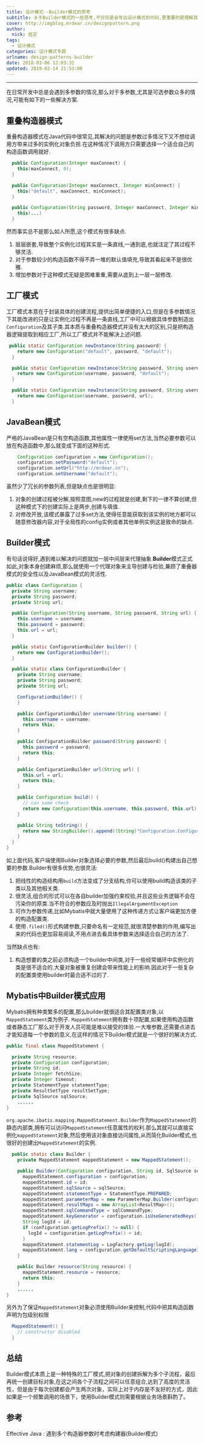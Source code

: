 ```yaml
---
title: 设计模式--Builder模式的思考
subtitle: 关于Builder模式的一些思考,不仅仅是会写出设计模式的代码,更重要的是理解其背后的设计之道.
cover: http://imgblog.mrdear.cn/designpattern.png
author: 
  nick: 屈定
tags:
  - 设计模式
categories: 设计模式专题
urlname: design-patterns-builder
date: 2018-03-06 12:03:32
updated: 2019-02-14 21:53:00
---
```

<!-- toc -->
- - - - -
在日常开发中总是会遇到多参数的情况,那么对于多参数,尤其是可选参数众多的情况,可能有如下的一些解决方案.

## 重叠构造器模式
重叠构造器模式在Java代码中很常见,其解决的问题是参数过多情况下又不想给调用方带来过多的实例化对象负担.在这种情况下调用方只需要选择一个适合自己的构造函数调用就好.
```java
  public Configuration(Integer maxConnect) {
    this(maxConnect, 0);
  }

  public Configuration(Integer maxConnect, Integer minConnect) {
    this("default", maxConnect, minConnect);
  }

  public Configuration(String password, Integer maxConnect, Integer minConnect) {
    this(...)
  }
```
然而事实总不是那么如人所愿,这个模式有很多缺点.
1. 层层嵌套,导致整个实例化过程其实是一条直线,一通到底,也就注定了其过程不够灵活.
2. 对于参数较少的构造函数不得不弄一堆的默认值填充,导致其看起来不是很优雅.
3. 增加参数对于这种模式无疑是困难重重,需要从底到上一层一层修改.

## 工厂模式
工厂模式本意在于封装具体的创建流程,提供出简单便捷的入口,但是在多参数情况下其能改进的只是让实例化过程不再是一条直线,工厂中可以根据具体参数制造出`Configuration`及其子类.其本质与重叠构造器模式并没有太大的区别,只是把构造器逻辑提取到相应工厂,所以工厂模式并不能解决上述问题.
```java
 public static Configuration newInstance(String password) {
    return new Configuration("default", password, "default");
  }

  public static Configuration newInstance(String password, String username) {
    return new Configuration(username, password, "default");
  }

  public static Configuration newInstance(String password, String username, String url,) {
    return new Configuration(username, password, url);
  }
```

## JavaBean模式
严格的JavaBean是只有空构造函数,其他属性一律使用set方法,当然必要参数可以放在构造函数中,那么就变成下面的这种形式.
```java
    Configuration configuration = new Configuration();
    configuration.setPassword("default");
    configuration.setUrl("http://mrdear.cn");
    configuration.setUsername("default");
```
虽然少了冗长的参数列表,但是缺点也是很明显:
1. 对象的创建过程被分解,按照意图,new的过程就是创建,剩下的一律不算创建,但这种模式下的创建实际上是两步,创建与填值.
2. 对修改开放,该模式暴露了过多set方法,使得任意能获取到该实例的地方都可以随意修改器内容,对于全局性的config实例或者其他单例实例这是致命的缺点.

## Builder模式
有句话说得好,遇到难以解决的问题就加一层中间层来代理抽象.**Builder**模式正式如此,对象本身创建麻烦,那么就使用一个代理对象来主导创建与检验,兼顾了重叠器模式的安全性以及JavaBean模式的灵活性.
```java
public class Configuration {
  private String username;
  private String password;
  private String url;

  public Configuration(String username, String password, String url) {
    this.username = username;
    this.password = password;
    this.url = url;
  }

  public static ConfigurationBuilder builder() {
    return new ConfigurationBuilder();
  }

  public static class ConfigurationBuilder {
    private String username;
    private String password;
    private String url;

    ConfigurationBuilder() {
    }

    public ConfigurationBuilder username(String username) {
      this.username = username;
      return this;
    }

    public ConfigurationBuilder password(String password) {
      this.password = password;
      return this;
    }

    public ConfigurationBuilder url(String url) {
      this.url = url;
      return this;
    }

    public Configuration build() {
      // can some check
      return new Configuration(this.username, this.password, this.url);
    }

    public String toString() {
      return new StringBuilder().append((String)"Configuration.ConfigurationBuilder(username=").append((String)this.username).append((String)", password=").append((String)this.password).append((String)", url=").append((String)this.url).append((String)")").toString();
    }
  }
}
```
如上面代码,客户端使用Builder对象选择必要的参数,然后最后build()构建出自己想要的参数.Builder有很多优势,也很灵活:
1. 把线性的构造结构用`build`方法变成了分支结构,你可以使用build构造该类的子类以及其他相关类.
2. 很灵活,组合的形式可以在各自builder加强约束校验,并且这些业务逻辑不会在污染你的原类.当不符合的参数应及时抛出`IllegalArgumentException`
3. 可作为参数传递,比如Mybatis中就大量使用了这种传递方式让客户端更加方便的构造配置类.
4. 使用`.filed()`形式构建参数,只要命名有一定规范,就很清楚参数的作用,编写出来的代码也更加容易阅读,不用点进去看具体参数来选择适合自己的方法了.

当然缺点也有:
1. 构造想要的类之前必须构造一个builder中间类,对于一些经常循环中实例化的类是很不适合的.大量对象被重复创建会带来性能上的影响.因此对于一些复杂的配置类使用builder时最合适不过的了.

## Mybatis中Builder模式应用
Mybatis拥有种类繁多的配置,那么builder就很适合其配置类对象,以`MappedStatement`类为例子.
`MappedStatement`拥有数十项配置,如果使用构造函数或者静态工厂那么对于开发人员可能是难以接受的体验.一大堆参数,还需要点进去才能知道每一个参数的意义,在这样的情况下Builder模式就是一个很好的解决方式.
```java
public final class MappedStatement {

  private String resource;
  private Configuration configuration;
  private String id;
  private Integer fetchSize;
  private Integer timeout;
  private StatementType statementType;
  private ResultSetType resultSetType;
  private SqlSource sqlSource;
    ......
}
```
`org.apache.ibatis.mapping.MappedStatement.Builder`作为`MappedStatement`的静态内部类,拥有可以访问`MappedStatement`任意属性的权利.那么其就可以直接实例化`mappedStatement`对象,然后使用该对象直接访问属性,从而简化Builder模式,也很好的创建出`MappedStatement`的实例.
```java
  public static class Builder {
    private MappedStatement mappedStatement = new MappedStatement();

    public Builder(Configuration configuration, String id, SqlSource sqlSource, SqlCommandType sqlCommandType) {
      mappedStatement.configuration = configuration;
      mappedStatement.id = id;
      mappedStatement.sqlSource = sqlSource;
      mappedStatement.statementType = StatementType.PREPARED;
      mappedStatement.parameterMap = new ParameterMap.Builder(configuration, "defaultParameterMap", null, new ArrayList<ParameterMapping>()).build();
      mappedStatement.resultMaps = new ArrayList<ResultMap>();
      mappedStatement.sqlCommandType = sqlCommandType;
      mappedStatement.keyGenerator = configuration.isUseGeneratedKeys() && SqlCommandType.INSERT.equals(sqlCommandType) ? Jdbc3KeyGenerator.INSTANCE : NoKeyGenerator.INSTANCE;
      String logId = id;
      if (configuration.getLogPrefix() != null) {
        logId = configuration.getLogPrefix() + id;
      }
      mappedStatement.statementLog = LogFactory.getLog(logId);
      mappedStatement.lang = configuration.getDefaultScriptingLanguageInstance();
    }

    public Builder resource(String resource) {
      mappedStatement.resource = resource;
      return this;
    }
    ......
}
```

另外为了保证`MappedStatement`对象必须使用Builder来控制,代码中把其构造函数声明为包级别权限
```java
  MappedStatement() {
    // constructor disabled
  }
```

## 总结
Builder模式本质上是一种特殊的工厂模式,把对象的创建拆解为多个子流程，最后再统一创建目标对象,在这之间各个子流程之间可以任意组合,达到了高度的灵活性，但是由于每次创建都会产生两次对象，实际上对于内存是不友好的方式，因此如果是一个频繁调用的场景下，使用Builder模式则需要根据业务场景斟酌了。

## 参考
Effective Java : 遇到多个构造器参数时考虑构建器(Builder模式)
